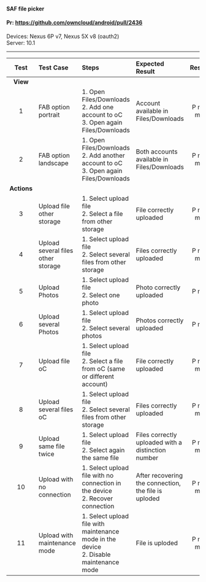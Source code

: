 #### SAF file picker 

#### Pr: https://github.com/owncloud/android/pull/2436

Devices: Nexus 6P v7, Nexus 5X v8 (oauth2)<br>
Server: 10.1


---

 
| Test | Test Case | Steps | Expected Result | Result | Related Comment
| :----: | :-------- | :---- | :-------------- | :-----: | :------
|**View**|||||
| 1 | FAB option portrait | 1. Open Files/Downloads<br>2. Add one account to oC<br>3. Open again Files/Downloads | Account available in Files/Downloads  | P m7 m8 |
| 2 | FAB option landscape | 1. Open Files/Downloads<br>2. Add another account to oC<br>3. Open again Files/Downloads | Both accounts available in Files/Downloads  | P m7 m8 |
|**Actions**|||||
| 3 | Upload file other storage | 1. Select upload file<br>2. Select a file from other storage| File correctly uploaded  | P m7 m8 |
| 4 | Upload several files other storage | 1. Select upload file<br>2. Select several files  from other storage| Files correctly uploaded  | P m7 m8|
| 5 | Upload Photos | 1. Select upload file<br>2. Select one photo| Photo correctly uploaded  | P m7 |
| 6 | Upload several Photos | 1. Select upload file<br>2. Select several photos| Photos correctly uploaded  | P m7 |
| 7 | Upload file oC | 1. Select upload file<br>2. Select a file from oC (same or different account) | File correctly uploaded  | P m7 m8 |
| 8 | Upload several files oC| 1. Select upload file<br>2. Select several files from other storage| Files correctly uploaded  | P m7 m8 |
| 9 | Upload same file twice| 1. Select upload file<br>2. Select again the same file| Files correctly uploaded with a distinction number  | P m7 m8|
| 10 | Upload with no connection | 1. Select upload file with no connection in the device<br>2. Recover connection| After recovering the connection, the file is uploded  | P m7 m8|
| 11 | Upload with maintenance mode | 1. Select upload file with maintenance mode in the device<br>2. Disable maintenance mode| File is uploded  | P m7 m8|